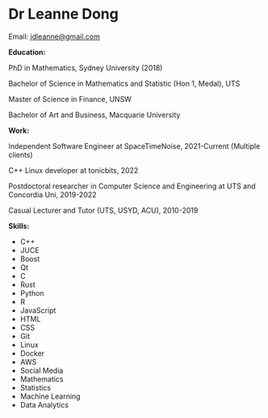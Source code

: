 # Dr Leanne Dong

Email: jdleanne@gmail.com

**Education:**

PhD in Mathematics, Sydney University (2018)

Bachelor of Science in Mathematics and Statistic (Hon 1, Medal), UTS

Master of Science in Finance, UNSW

Bachelor of Art and Business, Macquarie University


**Work:**

Independent Software Engineer at SpaceTimeNoise, 2021-Current (Multiple clients)

C++ Linux developer at tonicbits, 2022

Postdoctoral researcher in Computer Science and Engineering at UTS and Concordia Uni, 2019-2022

Casual Lecturer and Tutor (UTS, USYD, ACU), 2010-2019


**Skills:**

- C++
- JUCE
- Boost
- Qt
- C
- Rust
- Python
- R
- JavaScript
- HTML
- CSS
- Git
- Linux
- Docker
- AWS
- Social Media
- Mathematics
- Statistics
- Machine Learning
- Data Analytics
